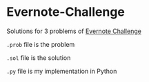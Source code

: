 Evernote-Challenge
==================
Solutions for 3 problems of [Evernote Challenge](https://evernote.com/careers/challenge.php)

`.prob` file is the problem

`.sol` file is the solution

`.py` file is my implementation in Python
